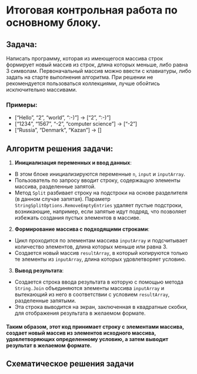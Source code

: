 # Итоговая контрольная работа по основному блоку.
## Задача:
Написать программу, которая из имеющегося массива строк формирует новый массив из строк, длина которых меньше, либо равна 3 символам. Первоначальный массив можно ввести с клавиатуры, либо задать на старте выполнения алгоритма. При решении не рекомендуется пользоваться коллекциями, лучше обойтись исключительно массивами.

### Примеры:
+ [“Hello”, “2”, “world”, “:-)”] → [“2”, “:-)”]
+ [“1234”, “1567”, “-2”, “computer science”] → [“-2”]
+ [“Russia”, “Denmark”, “Kazan”] → []

## Алгоритм решения задачи:


1. **Инициализация переменных и ввод данных**:
- В этом блоке инициализируются переменные `n`, `input` и `inputArray`.
- Пользователь по запросу вводит строку, содержащую элементы массива, разделенные запятой.
- Метод `Split` разбивает строку на подстроки на основе разделителя (в данном случае запятая). Параметр `StringSplitOptions.RemoveEmptyEntries` удаляет пустые подстроки, возникающие, например, если запятые идут подряд, что позволяет избежать создания пустых элементов в массиве.

2. **Формирование массива с подходящими строками**:
- Цикл проходится по элементам массива `inputArray` и подсчитывает количество элементов, длина которых меньше или равна 3.
- Создается новый массив `resultArray`, в который копируются только те элементы из `inputArray`, длина которых удовлетворяет условию.

3. **Вывод результата**:
- Создается строка ввода результата в которую с помощью метода `String.Join` объединяются элементы массива `inputArray`  и вытекающий из него в соответствии с условием `resultArray`, разделенные запятыми.
- Эта строка выводится на экран, заключенная в квадратные скобки, для отображения результата в желаемом формате.

#### Таким образом, этот код принимает строку с элементами массива, создает новый массив из элементов исходного массива, удовлетворяющих определенному условию, а затем выводит результат в желаемом формате.

## Схематическое решения задачи
